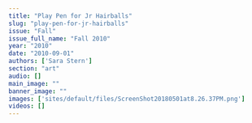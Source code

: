 ```yaml
---
title: "Play Pen for Jr Hairballs"
slug: "play-pen-for-jr-hairballs"
issue: "Fall"
issue_full_name: "Fall 2010"
year: "2010"
date: "2010-09-01"
authors: ['Sara Stern']
section: "art"
audio: []
main_image: ""
banner_image: ""
images: ['sites/default/files/ScreenShot20180501at8.26.37PM.png']
videos: []
---
```

